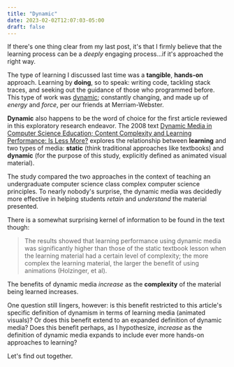 ```yaml
---
title: "Dynamic"
date: 2023-02-02T12:07:03-05:00
draft: false
---
```


If there's one thing clear from my last post, it's that I firmly believe that the learning process can be a *deeply* engaging process...if it's approached the right way.

The type of learning I discussed last time was a **tangible**, **hands-on** approach. Learning by **doing**, so to speak: writing code, tackling stack traces, and seeking out the guidance of those who programmed before. This type of work was [dynamic](https://www.merriam-webster.com/dictionary/dynamic); constantly changing, and made up of *energy* and *force*, per our friends at Merriam-Webster.

**Dynamic** also happens to be the word of choice for the first article reviewed in this exploratory research endeavor. The 2008 text [Dynamic Media in Computer Science Education; Content Complexity and Learning Performance: Is Less More?](https://www.jstor.org/stable/pdf/jeductechsoci.11.1.279.pdf) explores the relationship between **learning** and two types of media: **static** (think traditional approaches like textbooks) and **dynamic** (for the purpose of this study, explicitly defined as animated visual material).

The study compared the two approaches in the context of teaching an undergraduate computer science class complex computer science principles. To nearly nobody's surprise, the dynamic media was decidedly more effective in helping students *retain* and *understand* the material presented.

There is a somewhat surprising kernel of information to be found in the text though: 

> The results showed that learning performance using dynamic media was significantly higher than 
those of the static textbook lesson when the learning material had a certain level of complexity; the more 
complex the learning material, the larger the benefit of using animations (Holzinger, et al).

The benefits of dynamic media *increase* as the **complexity** of the material being learned increases.

One question still lingers, however: is this benefit restricted to this article's specific definition of dynamism in terms of learning media (animated visuals)? Or does this benefit extend to an expanded definition of dynamic media? Does this benefit perhaps, as I hypothesize, *increase* as the definition of dynamic media expands to include ever more hands-on approaches to learning?

Let's find out together.

